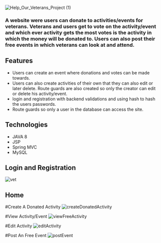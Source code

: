  ![Help_Our_Veterans_Project (1)](https://user-images.githubusercontent.com/94949664/169150465-fd87639d-30cc-4f27-9c80-561047d2a0b0.png)


### A website were users can donate to activities/events for veterans. Veterans and users get to vote on the activity/event and which ever activity gets the most votes is the activity in which the money will be donated to. Users can also post their free events in which veterans can look at and attend. 

## Features
- Users can create an event where donations and votes can be made towards. 
- Users can also create activities of their own that they can also edit or later delete. Route guards are also created so only the creator can edit or delete his activity/event.
- login and registration with backend validations and using hash to hash the users passwords.
- Route guards so only a user in the database can access the site.

## Technologies
- JAVA 8
- JSP
- Spring MVC
- MySQL


## Login and Registration
![vet](https://user-images.githubusercontent.com/94949664/174687059-6bd01833-358c-4e92-bad6-702e2abadce4.gif)


## Home


#Create A Donated Activity
![createDonatedActivity](https://user-images.githubusercontent.com/94949664/169148438-30248c41-8bb5-4c78-aa2b-0a11d5d489ae.png)


#View Activity/Event
![viewFreeActivity](https://user-images.githubusercontent.com/94949664/169148318-aad18423-ff5a-436c-9d5c-948e352fc5c0.png)

#Edit Activity
![editActivity](https://user-images.githubusercontent.com/94949664/169148370-7453b51c-53f8-4c88-8eeb-6acd24181180.png)

#Post An Free Event
![postEvent](https://user-images.githubusercontent.com/94949664/169148661-e04a481e-5d7e-468a-a1ad-a299da5840f8.png)
